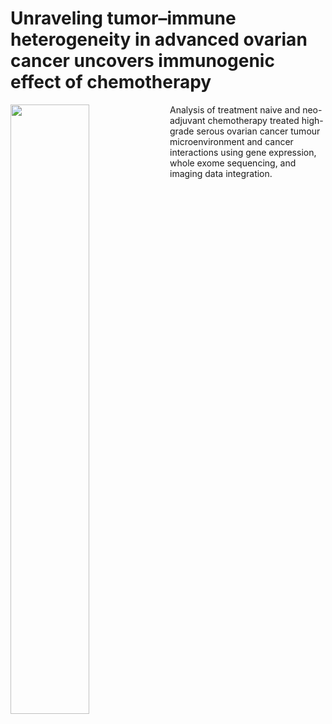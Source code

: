 # Unraveling tumor–immune heterogeneity in advanced ovarian cancer uncovers immunogenic effect of chemotherapy

<img src="https://github.com/cansysbio/HGSOC_TME_Heterogeneity/blob/Master/0.GraphicalAbstract/OVCT_GraphicalAbstract_Rebuttal_ng.png" width="50%" align=left>

Analysis of treatment naive and neo-adjuvant chemotherapy treated high-grade serous ovarian cancer tumour microenvironment and cancer interactions using gene expression, whole exome sequencing, and imaging data integration.
